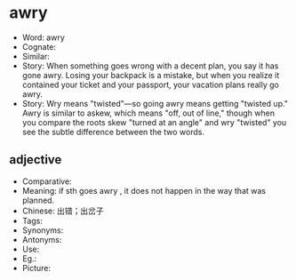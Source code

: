 # awry

- Word: awry
- Cognate: 
- Similar: 
- Story: When something goes wrong with a decent plan, you say it has gone awry. Losing your backpack is a mistake, but when you realize it contained your ticket and your passport, your vacation plans really go awry.
- Story: Wry means "twisted"—so going awry means getting "twisted up." Awry is similar to askew, which means "off, out of line," though when you compare the roots skew "turned at an angle" and wry "twisted" you see the subtle difference between the two words.

## adjective

- Comparative: 
- Meaning: if sth goes awry , it does not happen in the way that was planned.
- Chinese: 出错；出岔子
- Tags: 
- Synonyms: 
- Antonyms: 
- Use: 
- Eg.: 
- Picture: 

